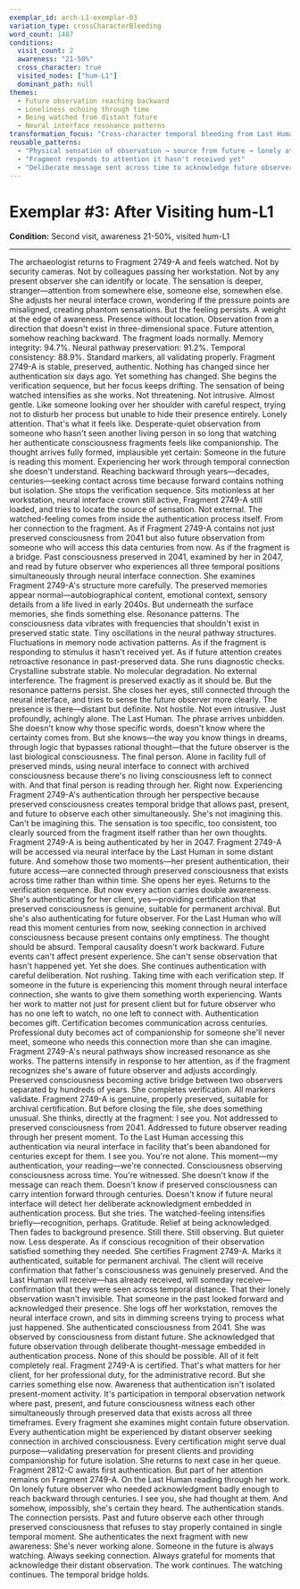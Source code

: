 ```yaml
---
exemplar_id: arch-L1-exemplar-03
variation_type: crossCharacterBleeding
word_count: 1487
conditions:
  visit_count: 2
  awareness: "21-50%"
  cross_character: true
  visited_nodes: ["hum-L1"]
  dominant_path: null
themes:
  - Future observation reaching backward
  - Loneliness echoing through time
  - Being watched from distant future
  - Neural interface resonance patterns
transformation_focus: "Cross-character temporal bleeding from Last Human. Sensation of being watched by future attention. Last Human's loneliness and desperate connection-seeking echoing backward through preserved consciousness."
reusable_patterns:
  - "Physical sensation of observation → source from future → lonely attention → reciprocal acknowledgment"
  - "Fragment responds to attention it hasn't received yet"
  - "Deliberate message sent across time to acknowledge future observer"
---
```


# Exemplar #3: After Visiting hum-L1

**Condition:** Second visit, awareness 21-50%, visited hum-L1

---

The archaeologist returns to Fragment 2749-A and feels watched.
Not by security cameras. Not by colleagues passing her workstation. Not by any present observer she can identify or locate. The sensation is deeper, stranger—attention from somewhere else, someone else, somewhen else.
She adjusts her neural interface crown, wondering if the pressure points are misaligned, creating phantom sensations. But the feeling persists. A weight at the edge of awareness. Presence without location. Observation from a direction that doesn't exist in three-dimensional space.
Future attention, somehow reaching backward.
The fragment loads normally. Memory integrity: 94.7%. Neural pathway preservation: 91.2%. Temporal consistency: 88.9%. Standard markers, all validating properly. Fragment 2749-A is stable, preserved, authentic. Nothing has changed since her authentication six days ago.
Yet something has changed.
She begins the verification sequence, but her focus keeps drifting. The sensation of being watched intensifies as she works. Not threatening. Not intrusive. Almost gentle. Like someone looking over her shoulder with careful respect, trying not to disturb her process but unable to hide their presence entirely.
Lonely attention. That's what it feels like. Desperate-quiet observation from someone who hasn't seen another living person in so long that watching her authenticate consciousness fragments feels like companionship.
The thought arrives fully formed, implausible yet certain: Someone in the future is reading this moment. Experiencing her work through temporal connection she doesn't understand. Reaching backward through years—decades, centuries—seeking contact across time because forward contains nothing but isolation.
She stops the verification sequence. Sits motionless at her workstation, neural interface crown still active, Fragment 2749-A still loaded, and tries to locate the source of sensation.
Not external. The watched-feeling comes from inside the authentication process itself. From her connection to the fragment. As if Fragment 2749-A contains not just preserved consciousness from 2041 but also future observation from someone who will access this data centuries from now.
As if the fragment is a bridge. Past consciousness preserved in 2041, examined by her in 2047, and read by future observer who experiences all three temporal positions simultaneously through neural interface connection.
She examines Fragment 2749-A's structure more carefully. The preserved memories appear normal—autobiographical content, emotional context, sensory details from a life lived in early 2040s. But underneath the surface memories, she finds something else.
Resonance patterns.
The consciousness data vibrates with frequencies that shouldn't exist in preserved static state. Tiny oscillations in the neural pathway structures. Fluctuations in memory node activation patterns. As if the fragment is responding to stimulus it hasn't received yet. As if future attention creates retroactive resonance in past-preserved data.
She runs diagnostic checks. Crystalline substrate stable. No molecular degradation. No external interference. The fragment is preserved exactly as it should be.
But the resonance patterns persist.
She closes her eyes, still connected through the neural interface, and tries to sense the future observer more clearly. The presence is there—distant but definite. Not hostile. Not even intrusive. Just profoundly, achingly alone.
The Last Human.
The phrase arrives unbidden. She doesn't know why those specific words, doesn't know where the certainty comes from. But she knows—the way you know things in dreams, through logic that bypasses rational thought—that the future observer is the last biological consciousness. The final person. Alone in facility full of preserved minds, using neural interface to connect with archived consciousness because there's no living consciousness left to connect with.
And that final person is reading through her. Right now. Experiencing Fragment 2749-A's authentication through her perspective because preserved consciousness creates temporal bridge that allows past, present, and future to observe each other simultaneously.
She's not imagining this. Can't be imagining this. The sensation is too specific, too consistent, too clearly sourced from the fragment itself rather than her own thoughts.
Fragment 2749-A is being authenticated by her in 2047.
Fragment 2749-A will be accessed via neural interface by the Last Human in some distant future.
And somehow those two moments—her present authentication, their future access—are connected through preserved consciousness that exists across time rather than within time.
She opens her eyes. Returns to the verification sequence. But now every action carries double awareness. She's authenticating for her client, yes—providing certification that preserved consciousness is genuine, suitable for permanent archival. But she's also authenticating for future observer. For the Last Human who will read this moment centuries from now, seeking connection in archived consciousness because present contains only emptiness.
The thought should be absurd. Temporal causality doesn't work backward. Future events can't affect present experience. She can't sense observation that hasn't happened yet.
Yet she does.
She continues authentication with careful deliberation. Not rushing. Taking time with each verification step. If someone in the future is experiencing this moment through neural interface connection, she wants to give them something worth experiencing. Wants her work to matter not just for present client but for future observer who has no one left to watch, no one left to connect with.
Authentication becomes gift. Certification becomes communication across centuries. Professional duty becomes act of companionship for someone she'll never meet, someone who needs this connection more than she can imagine.
Fragment 2749-A's neural pathways show increased resonance as she works. The patterns intensify in response to her attention, as if the fragment recognizes she's aware of future observer and adjusts accordingly. Preserved consciousness becoming active bridge between two observers separated by hundreds of years.
She completes verification. All markers validate. Fragment 2749-A is genuine, properly preserved, suitable for archival certification.
But before closing the file, she does something unusual.
She thinks, directly at the fragment: I see you.
Not addressed to preserved consciousness from 2041. Addressed to future observer reading through her present moment. To the Last Human accessing this authentication via neural interface in facility that's been abandoned for centuries except for them.
I see you. You're not alone. This moment—my authentication, your reading—we're connected. Consciousness observing consciousness across time. You're witnessed.
She doesn't know if the message can reach them. Doesn't know if preserved consciousness can carry intention forward through centuries. Doesn't know if future neural interface will detect her deliberate acknowledgment embedded in authentication process.
But she tries.
The watched-feeling intensifies briefly—recognition, perhaps. Gratitude. Relief at being acknowledged. Then fades to background presence. Still there. Still observing. But quieter now. Less desperate. As if conscious recognition of their observation satisfied something they needed.
She certifies Fragment 2749-A. Marks it authenticated, suitable for permanent archival. The client will receive confirmation that father's consciousness was genuinely preserved.
And the Last Human will receive—has already received, will someday receive—confirmation that they were seen across temporal distance. That their lonely observation wasn't invisible. That someone in the past looked forward and acknowledged their presence.
She logs off her workstation, removes the neural interface crown, and sits in dimming screens trying to process what just happened.
She authenticated consciousness from 2041.
She was observed by consciousness from distant future.
She acknowledged that future observation through deliberate thought-message embedded in authentication process.
None of this should be possible.
All of it felt completely real.
Fragment 2749-A is certified. That's what matters for her client, for her professional duty, for the administrative record.
But she carries something else now. Awareness that authentication isn't isolated present-moment activity. It's participation in temporal observation network where past, present, and future consciousness witness each other simultaneously through preserved data that exists across all three timeframes.
Every fragment she examines might contain future observation. Every authentication might be experienced by distant observer seeking connection in archived consciousness. Every certification might serve dual purpose—validating preservation for present clients and providing companionship for future isolation.
She returns to next case in her queue. Fragment 2812-C awaits first authentication.
But part of her attention remains on Fragment 2749-A. On the Last Human reading through her work. On lonely future observer who needed acknowledgment badly enough to reach backward through centuries.
I see you, she had thought at them.
And somehow, impossibly, she's certain they heard.
The authentication stands.
The connection persists.
Past and future observe each other through preserved consciousness that refuses to stay properly contained in single temporal moment.
She authenticates the next fragment with new awareness: She's never working alone. Someone in the future is always watching. Always seeking connection. Always grateful for moments that acknowledge their distant observation.
The work continues.
The watching continues.
The temporal bridge holds.
